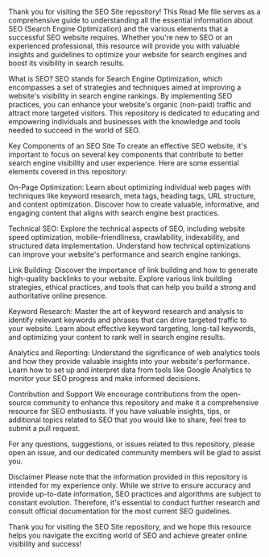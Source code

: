 Thank you for visiting the SEO Site repository! This Read Me file serves as a comprehensive guide to understanding all the essential information about SEO (Search Engine Optimization) and the various elements that a successful SEO website requires. Whether you're new to SEO or an experienced professional, this resource will provide you with valuable insights and guidelines to optimize your website for search engines and boost its visibility in search results.

What is SEO?
SEO stands for Search Engine Optimization, which encompasses a set of strategies and techniques aimed at improving a website's visibility in search engine rankings. By implementing SEO practices, you can enhance your website's organic (non-paid) traffic and attract more targeted visitors. This repository is dedicated to educating and empowering individuals and businesses with the knowledge and tools needed to succeed in the world of SEO.

Key Components of an SEO Site
To create an effective SEO website, it's important to focus on several key components that contribute to better search engine visibility and user experience. Here are some essential elements covered in this repository:

On-Page Optimization: Learn about optimizing individual web pages with techniques like keyword research, meta tags, heading tags, URL structure, and content optimization. Discover how to create valuable, informative, and engaging content that aligns with search engine best practices.

Technical SEO: Explore the technical aspects of SEO, including website speed optimization, mobile-friendliness, crawlability, indexability, and structured data implementation. Understand how technical optimizations can improve your website's performance and search engine rankings.

Link Building: Discover the importance of link building and how to generate high-quality backlinks to your website. Explore various link building strategies, ethical practices, and tools that can help you build a strong and authoritative online presence.

Keyword Research: Master the art of keyword research and analysis to identify relevant keywords and phrases that can drive targeted traffic to your website. Learn about effective keyword targeting, long-tail keywords, and optimizing your content to rank well in search engine results.

Analytics and Reporting: Understand the significance of web analytics tools and how they provide valuable insights into your website's performance. Learn how to set up and interpret data from tools like Google Analytics to monitor your SEO progress and make informed decisions.

Contribution and Support
We encourage contributions from the open-source community to enhance this repository and make it a comprehensive resource for SEO enthusiasts. If you have valuable insights, tips, or additional topics related to SEO that you would like to share, feel free to submit a pull request.

For any questions, suggestions, or issues related to this repository, please open an issue, and our dedicated community members will be glad to assist you.

Disclaimer
Please note that the information provided in this repository is intended for my experience only. While we strive to ensure accuracy and provide up-to-date information, SEO practices and algorithms are subject to constant evolution. Therefore, it's essential to conduct further research and consult official documentation for the most current SEO guidelines.

Thank you for visiting the SEO Site repository, and we hope this resource helps you navigate the exciting world of SEO and achieve greater online visibility and success!




